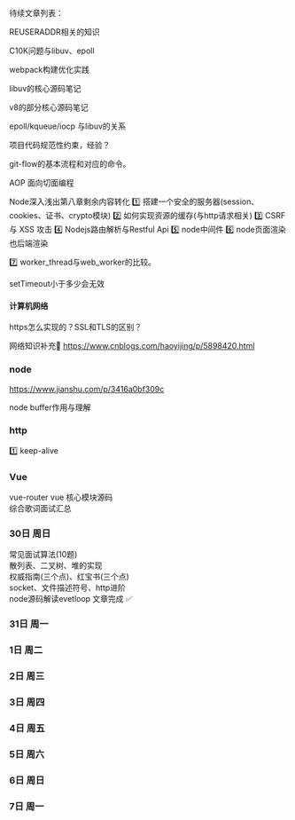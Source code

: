 待续文章列表：

REUSERADDR相关的知识

C10K问题与libuv、epoll

webpack构建优化实践

libuv的核心源码笔记

v8的部分核心源码笔记

epoll/kqueue/iocp 与libuv的关系

项目代码规范性约束，经验？

git-flow的基本流程和对应的命令。

AOP 面向切面编程




Node深入浅出第八章剩余内容转化
1️⃣ 搭建一个安全的服务器(session、cookies、证书、crypto模块)
2️⃣ 如何实现资源的缓存(与http请求相关)
3️⃣ CSRF 与 XSS 攻击
4️⃣ Nodejs路由解析与Restful Api
5️⃣ node中间件
6️⃣ node页面渲染也后端渲染

7️⃣ worker_thread与web_worker的比较。

setTimeout小于多少会无效



#### 计算机网络
https怎么实现的？SSL和TLS的区别？ 

网络知识补充
https://www.cnblogs.com/haoyijing/p/5898420.html


### node
https://www.jianshu.com/p/3416a0bf309c

node buffer作用与理解



### http
1️⃣ keep-alive


### Vue
vue-router
vue 核心模块源码  
综合歌词面试汇总  



### 30日 周日
常见面试算法(10题)  
散列表、二叉树、堆的实现  
权威指南(三个点)、红宝书(三个点)  
socket、文件描述符号、http进阶  
node源码解读evetloop 文章完成  ✅




### 31日 周一




### 1日 周二




### 2日 周三



### 3日 周四


### 4日 周五


###  5日 周六



###  6日  周日


###  7日 周一

